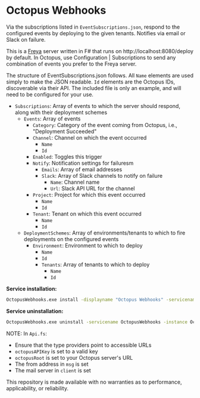 ﻿# Octopus Webhooks

Via the subscriptions listed in `EventSubscriptions.json`, respond to the configured events by deploying to the given tenants.  Notifies via email or Slack on failure.

This is a [Freya](https://docs.freya.io/en/latest/index.html) server written in F# that runs on http://localhost:8080/deploy by default.  In Octopus, use Configuration | Subscriptions to send any combination of events you prefer to the Freya server.

The structure of EventSubscriptions.json follows.  All `Name` elements are used simply to make the JSON readable.  `Id` elements are the Octopus IDs, discoverable via their API.  The included file is only an example, and will need to be configured for your use.

- `Subscriptions`: Array of events to which the server should respond, along with their deployment schemes 
    - `Events`: Array of events
        - `Category`: Category of the event coming from Octopus, i.e., "Deployment Succeeded"
        - `Channel`: Channel on which the event occurred
            - `Name`
            - `Id`
        - `Enabled`: Toggles this trigger
        - `Notify`: Notification settings for failuresm
            - `Emails`: Array of email addresses
            - `Slack`: Array of Slack channels to notify on failure
                - `Name`: Channel name
                - `Url`: Slack API URL for the channel
        - `Project`: Project for which this event occurred
            - `Name`
            - `Id`
        - `Tenant`: Tenant on which this event occurred
            - `Name`
            - `Id`
    - `DeploymentSchemes`: Array of environments/tenants to which to fire deployments on the configured events
        - `Environment`: Environment to which to deploy
            - `Name`
            - `Id`
            - `Tenants`: Array of tenants to which to deploy
                - `Name`
                - `Id`

**Service installation:**
```sh
OctopusWebhooks.exe install -displayname "Octopus Webhooks" -servicename "OctopusWebhooks" --localservice --autostart -description "Octopus event subscriptions and their desired targets"
```

**Service uninstallation:**
```sh
OctopusWebhooks.exe uninstall -servicename OctopusWebhooks -instance OctopusWebhooks
```


NOTE: In `Api.fs`:
- Ensure that the type providers point to accessible URLs
- `octopusAPIKey` is set to a valid key
- `octopusRoot` is set to your Octopus server's URL
- The from address in `msg` is set
- The mail server in `client` is set

This repository is made available with no warranties as to performance, applicability, or reliability.